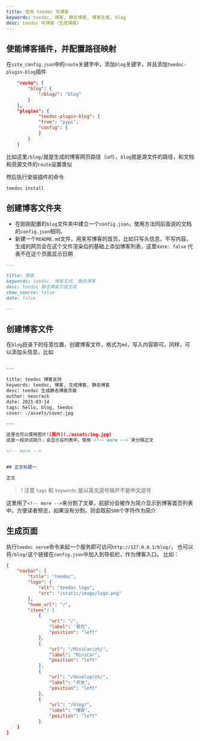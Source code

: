 ```yaml
---
title: 使用 teedoc 写博客
keywords: teedoc, 博客, 静态博客, 博客生成, blog
desc: teedoc 写博客（生成博客）
---
```


## 使能博客插件，并配置路径映射

在`site_config.json`中的`route`关键字中，添加`blog`关键字，并且添加`teedoc-plugin-blog`插件
```json
    "route": {
        "blog": {
            "/blog/": "blog"
        }
    },
    "plugins": {
            "teedoc-plugin-blog": {
            "from": "pypi",
            "config": {
            }
        }
    }
```

比如这里`/blog/`就是生成的博客网页路径（url），`blog`就是源文件的路径，和文档和资源文件的`route`设置类似

然后执行安装插件的命令
```shell
teedoc install
```


## 创建博客文件夹

* 在刚刚配置的`blog`文件夹中建立一个`config.json`，使用方法同前面说的文档的`config.json`相同。
* 新建一个`README.md`文件，用来写博客的首页，比如只写头信息，不写内容，生成的网页会在这个文件渲染后的基础上添加博客列表，这里`date: false` 代表不在这个页面显示日期

```markdown
---

title: 博客
keywords: teedoc, 博客生成, 静态博客
desc: teedoc 静态博客页面生成
show_source: false
date: false

---

```

## 创建博客文件

在`blog`目录下的任意位置，创建博客文件，格式为`md`，写入内容即可。同样，可以添加头信息，比如
```markdown

---

title: teedoc 博客支持
keywords: teedoc, 博客, 生成博客, 静态博客
desc: teedoc 生成静态博客页面
author: neucrack
date: 2021-03-14
tags: hello, blog, teedoc
cover: ./assets/cover.jpg

---

这里也可以使用图片![图片](./assets/img.jpg)
这是一段测试简介，会显示在列表中，使用`<!-- more -->`来分隔正文

<!-- more -->


## 正文标题一

正文


```

>! 注意 `tags` 和 `keywords` 是以英文逗号隔开不是中文逗号


这里用了`<!-- more -->`来分割了文章，前部分会被作为简介显示到博客首页列表中，方便读者预览，如果没有分割，则会取前`500`个字符作为简介

## 生成页面

执行`teedoc serve`命令来起一个服务即可访问`http://127.0.0.1/blog/`， 也可以将`/blog/`这个链接在`config.json`中加入到导航栏，作为博客入口。
比如：
```json
{
    "navbar": {
        "title": "teedoc",
        "logo": {
            "alt": "teedoc logo",
            "src": "/static/image/logo.png"
        },
        "home_url": "/",
        "items": [
            {
                "url": "/",
                "label": "首页",
                "position": "left"
            },
            {
                "url": "/MiniCar/zh/",
                "label": "MiniCar",
                "position": "left"
            },
            {
                "url": "/develop/zh/",
                "label": "开发",
                "position": "left"
            },
            {
                "url": "/blog/",
                "label": "博客",
                "position": "left"
            }
    }
}
```

